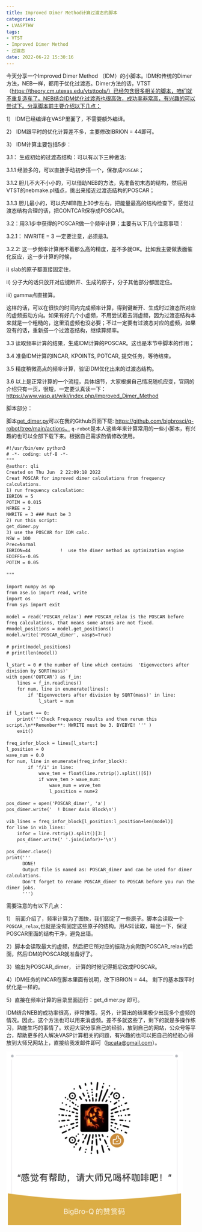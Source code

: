 ```yaml
---
title: Improved Dimer Method计算过渡态的脚本
categories: 
- LVASPTHW
tags: 
- VTST
- Improved Dimer Method
- 过渡态
date: 2022-06-22 15:30:16
---
```


今天分享一个Improved Dimer Method （IDM）的小脚本。IDM和传统的Dimer方法，NEB一样，都用于优化过渡态。Dimer方法的话，VTST（https://theory.cm.utexas.edu/vtsttools/）已经包含很多相关的脚本，咱们就不重复造车了。NEB结合IDM优化过渡态也很高效，成功率非常高，有兴趣的可以尝试下。分享脚本前主要介绍以下几点：

1） IDM已经编译在VASP里面了，不需要额外编译。

2） IDM跟平时的优化计算差不多，主要修改IBRION = 44即可。

3） IDM计算主要包括5步：

3.1： 生成初始的过渡态结构：可以有以下三种做法:

3.1.1 经验多的，可以直接手动初步搭一个，保存成`POSCAR`；

3.1.2 胆儿不大不小小的，可以借助NEB的方法，先准备初末态的结构，然后用VTST的nebmake.pl插点，挑出来接近过渡态结构的POSCAR；

3.1.3 胆儿最小的，可以先NEB跑上30步左右，把能量最高的结构检查下，感觉过渡态结构合理的话，把CONTCAR保存成POSCAR。



3.2：用3.1步中获得的POSCAR做一个频率计算；主要有以下几个注意事项：

3.2.1： NWRITE = 3  一定要注意，必须是3。

3.2.2:  这一步频率计算用不着那么高的精度，差不多就OK。比如我主要做表面催化反应，这一步计算的时候，

i) slab的原子都直接固定住，

ii) 分子大的话只放开对应键断开、生成的原子，分子其他部分都固定住。

iii) gamma点直接算。

这样的话，可以在很快的时间内完成频率计算，得到键断开、生成时过渡态所对应的虚频振动方向。如果有好几个小虚频，不用尝试着去消虚频，因为过渡态结构本来就是一个粗糙的，这里消虚频也没必要；不过一定要有过渡态对应的虚频，如果没有的话，重新搭一个过渡态结构，继续算频率。

3.3 读取频率计算的结果，生成IDM计算的POSCAR。这也是本节中脚本的作用；

3.4 准备IDM计算的INCAR, KPOINTS, POTCAR, 提交任务，等待结束。

3.5 精度稍微高点的频率计算，验证IDM优化出来的过渡态结构。

3.6 以上是正常计算的一个流程，具体细节，大家根据自己情况随机应变，官网的介绍只有一页，很短，一定要认真读一下：https://www.vasp.at/wiki/index.php/Improved_Dimer_Method



脚本部分：

脚本[get_dimer.py](https://github.com/bigbrosci/q-robot/blob/main/actions/get_dimer.py)可以在我的Github页面下载: https://github.com/bigbrosci/q-robot/tree/main/actions。 `q-robot`是本人这些年来计算常用的一些小脚本，有兴趣的也可以全部下载下来。根据自己需求酌情修改使用。

```
#!/usr/bin/env python3
# -*- coding: utf-8 -*-
"""
@author: qli
Created on Thu Jun  2 22:09:18 2022
Creat POSCAR for improved dimer calculations from frequency calculations.
1) run frequency calculation: 
IBRION = 5
POTIM = 0.015
NFREE = 2
NWRITE = 3 ### Must be 3
2) run this script:
get_dimer.py 
3) use the POSCAR for IDM calc.
NSW = 100           
Prec=Normal
IBRION=44           !  use the dimer method as optimization engine
EDIFFG=-0.05
POTIM = 0.05
    
"""

import numpy as np
from ase.io import read, write
import os
from sys import exit

model = read('POSCAR_relax') ### POSCAR_relax is the POSCAR before freq calculations, that means some atoms are not fixed.
#model_positions = model.get_positions()
model.write('POSCAR_dimer', vasp5=True)

# print(model_positions)
# print(len(model))

l_start = 0 # the number of line which contains  'Eigenvectors after division by SQRT(mass)' 
with open('OUTCAR') as f_in:
    lines = f_in.readlines()
    for num, line in enumerate(lines):
        if 'Eigenvectors after division by SQRT(mass)' in line:
            l_start = num

if l_start == 0:
    print('''Check Frequency results and then rerun this script.\n**Remember**: NWRITE must be 3. BYEBYE! ''' )
    exit()
    
freq_infor_block = lines[l_start:]        
l_position = 0
wave_num = 0.0
for num, line in enumerate(freq_infor_block): 
        if 'f/i' in line:           
            wave_tem = float(line.rstrip().split()[6])
            if wave_tem > wave_num:
                wave_num = wave_tem  
                l_position = num+2

pos_dimer = open('POSCAR_dimer', 'a')
pos_dimer.write('  ! Dimer Axis Block\n')

vib_lines = freq_infor_block[l_position:l_position+len(model)]
for line in vib_lines:
    infor = line.rstrip().split()[3:]
    pos_dimer.write(' '.join(infor)+'\n')

pos_dimer.close()
print('''
      DONE!
      Output file is named as: POSCAR_dimer and can be used for dimer calculations.
      Don't forget to rename POSCAR_dimer to POSCAR before you run the dimer jobs.      
      ''')

```



需要注意的有以下几点：

1） 前面介绍了，频率计算为了图快，我们固定了一些原子。脚本会读取一个`POSCAR_relax`,也就是没有固定这些原子的结构。用ASE读取，输出一下，保证POSCAR里面的结构干净，避免出错。

2）脚本会读取最大的虚频，然后把它所对应的振动方向附到POSCAR_relax的后面，然后IDM的POSCAR就准备好了。

3）输出为POSCAR_dimer， 计算的时候记得把它改成POSCAR。

4）IDM任务的INCAR在脚本里面有说明，改下IBRION = 44。 剩下的基本跟平时优化是一样的。

5）直接在频率计算的目录里面运行：get_dimer.py 即可。



IDM结合NEB的成功率很高，非常推荐。另外，计算出的结果极少出现多个虚频的情况。因此，这个方法也可以用来消虚频。差不多就这些了，剩下的就是多操作练习，熟能生巧的事情了。欢迎大家分享自己的经验，放到自己的网站，公众号等平台，帮助更多的人解决VASP计算相关的问题，有兴趣的也可以把自己的经验心得放到大师兄网站上，直接给我发邮件即可（lqcata@gmail.com）。

![](A30/qrcode.png)
